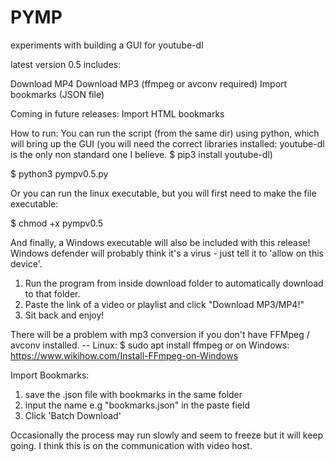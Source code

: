 # PYMP
experiments with building a GUI for youtube-dl

latest version 0.5 includes:

Download MP4
Download MP3 (ffmpeg or avconv required)
Import bookmarks (JSON file)

Coming in future releases:
Import HTML bookmarks

How to run: You can run the script (from the same dir) using python, which will bring up the GUI (you will need the correct libraries installed: youtube-dl is the only non standard one I believe. $ pip3 install youtube-dl)

$ python3 pympv0.5.py

Or you can run the linux executable, but you will first need to make the file executable:

$ chmod +x pympv0.5

And finally, a Windows executable will also be included with this release! Windows defender will probably think it's a virus - just tell it to 'allow on this device'.

1. Run the program from inside download folder to automatically download to that folder.
2. Paste the link of a video or playlist and click "Download MP3/MP4!"
2. Sit back and enjoy!

There will be a problem with mp3 conversion if you don't have FFMpeg / avconv installed. -- Linux: $ sudo apt install ffmpeg
or on Windows: https://www.wikihow.com/Install-FFmpeg-on-Windows

Import Bookmarks:

1. save the .json file with bookmarks in the same folder
2. input the name e.g "bookmarks.json" in the paste field
3. Click 'Batch Download'

Occasionally the process may run slowly and seem to freeze but it will keep going. I think this is on the communication with video host.

